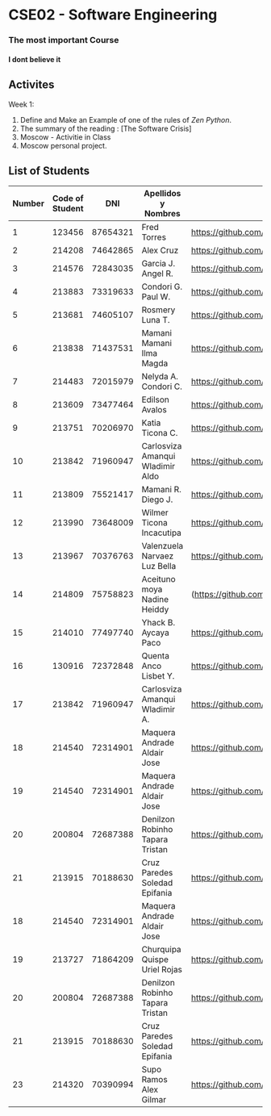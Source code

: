 # CSE02 -  Software Engineering 
### The most important Course
#### I dont believe it

## Activites
Week 1:
1. Define and Make an Example of one of the rules of *Zen Python*.
2. The summary of the reading : [The Software Crisis]
3. Moscow - Activitie in Class
4. Moscow personal project.
## List of Students
| Number | Code of Student | DNI | Apellidos y Nombres | Link Github|
| ------- | ------- | ------- | ------- | ------- |
| 1      | 123456   | 87654321 | Fred Torres |  https://github.com/frdtorres/Teaching2024 |
| 2      | 214208   | 74642865 | Alex Cruz   | https://github.com/alex-raul/curs_software_alex     |
| 3      |214576    | 72843035 | Garcia J. Angel R. | https://github.com/AngelgarciaJ/Software-Eng._I-Course-Works |
| 4     | 213883   | 73319633 | Condori G. Paul W. | https://github.com/kyo3773pw/software-engineering |
| 5     | 213681    | 74605107 |Rosmery Luna T.| https://github.com/RLunaT/curso_vii_soft_engineer | 
| 6      | 213838   | 71437531 | Mamani Mamani Ilma Magda| https://github.com/IlmaMag/INGENIERIA-DE-SOFTWARE-I     |
| 7     | 214483    | 72015979 |Nelyda A. Condori C.| https://github.com/NelydaAyde/7MO-PRIMERA-UNIDAD | 
| 8     | 213609    | 73477464 |Edilson Avalos| https://github.com/EdilsonAvalosCondori/Ingenier-a-de-software| 
| 9     | 213751    | 70206970 |Katia Ticona C.| https://github.com/KatiaTicona/Software-Engineering | 
| 10      |213842    | 71960947 | Carlosviza Amanqui Wladimir Aldo| https://github.com/vladimirwe/archd |
| 11     | 213809    | 75521417 |Mamani R. Diego J.| https://github.com/DiegojhoelR/SOF.ENGINEERING|
| 12      |213990    | 73648009 | Wilmer Ticona Incacutipa| https://github.com/WilmerTiconaIncacutipaUnap/Engineering-Software-I-Wilmer |
|  13    | 213967    | 70376763 | Valenzuela Narvaez Luz Bella| https://github.com/Bellavalenzuela/Ingenieria_de_Software/new/main?readme=1 |
| 14      |214809   | 75758823 | Aceituno moya Nadine Heiddy |(https://github.com/lia-nadi/Nadine...acti) |
| 15     | 214010    | 77497740 |Yhack B. Aycaya Paco | https://github.com/T1Jack/Software-Engineering | 
| 16      |130916    | 72372848 |Quenta Anco Lisbet Y.| https://github.com/lisbetq/curso_vii_soft_engineering|
|  17    | 213842   | 71960947 | Carlosviza Amanqui Wladimir A. | https://github.com/vladimirwe/Software_EnginerWladimir_Aldo_Carlosviza_Amanqui |
|18       |214540   |72314901  |Maquera Andrade Aldair Jose|https://github.com/Alenm1/Software-Eng.-course.git|
|19       |214540    |72314901  |Maquera Andrade Aldair Jose|https://github.com/Alenm1/Software-Eng.-course.git|
|20       |200804    |72687388  |Denilzon Robinho Tapara Tristan|https://github.com/DenilzonTaparaTristan/SIworks|
| 21      | 213915   | 70188630 |Cruz Paredes Soledad Epifania | https://github.com/soledad-cruz/Ing-de-software-I |
|18       |214540    |72314901  |Maquera Andrade Aldair Jose|https://github.com/Alenm1/Software-Eng.-course.git|
|19       |213727    |71864209  |Churquipa Quispe Uriel Rojas|https://github.com/18uriel/Sowftware-Engineering.git|
|20       |200804    |72687388  |Denilzon Robinho Tapara Tristan|https://github.com/DenilzonTaparaTristan/SIworks|
|21      | 213915   | 70188630 |Cruz Paredes Soledad Epifania | https://github.com/soledad-cruz/Ing-de-software-I |
|23      |214320   | 70390994 |Supo Ramos Alex Gilmar| https://github.com/alexgilmar/SOFWARE |
